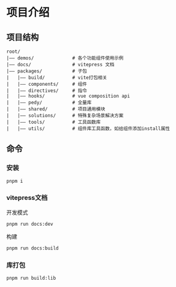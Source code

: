 # 项目介绍

## 项目结构

```text
root/
|—— demos/              # 各个功能组件使用示例
|—— docs/               # vitepress 文档
|—— packages/           # 子包
|   |—— build/          # vite打包相关
|   |—— components/     # 组件
|   |—— directives/     # 指令
|   |—— hooks/          # vue composition api
|   |—— pedy/           # 全量库
|   |—— shared/         # 项目通用模块
|   |—— solutions/      # 特殊复杂场景解决方案
|   |—— tools/          # 工具函数库
|   |—— utils/          # 组件库工具函数，如给组件添加install属性
```

## 命令

### 安装

```bash
pnpm i
```

### vitepress文档

开发模式

```bash
pnpm run docs:dev
```

构建

```bash
pnpm run docs:build
```

### 库打包

```bash
pnpm run build:lib
```
